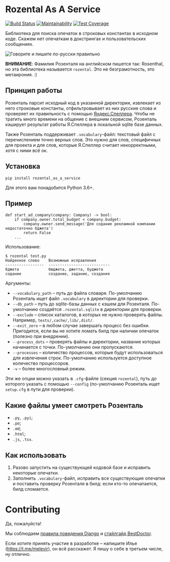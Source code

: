 # Rozental As A Service

[![Build Status](https://travis-ci.org/Melevir/rozental_as_a_service.svg?branch=master)](https://travis-ci.org/Melevir/rozental_as_a_service)
[![Maintainability](https://api.codeclimate.com/v1/badges/716840a3b7d5fa62b273/maintainability)](https://codeclimate.com/github/Melevir/rozental_as_a_service/maintainability)
[![Test Coverage](https://api.codeclimate.com/v1/badges/716840a3b7d5fa62b273/test_coverage)](https://codeclimate.com/github/Melevir/rozental_as_a_service/test_coverage)


Библиотека для поиска опечаток в строковых константах в исходном коде.
Скажем нет опечаткам в докстрингах и пользовательских сообщениях.


![Говорите и пишите по-русски правильно](https://raw.githubusercontent.com/Melevir/rozental_as_a_service/master/docs_img/rozental_book.jpg)


**ВНИМАНИЕ**: Фамилия Розенталя на английском пишется так: Rosenthal, 
но эта библиотека называется `rozental`. Это не безграмотность, это метаирония. :)


## Принцип работы
Розенталь парсит исходный код в указанной директории,
извлекает из него строковые константы, отфильтровывает из них русские слова
и проверяет их правильность с помощью [Яндекс.Спеллера](https://yandex.ru/dev/speller/).
Чтобы не тратить много времени на общение с внешним сервисом, Розенталь
кэширует результат работы Я.Спеллера в локальной sqlite базе данных.

Также Розенталь поддерживает `.vocabulary`-файл: текстовый файл с
перечислением точно верных слов. Это нужно для слов, специфичных для проекта
и для слов, которые Я.Спеллер считает некорректными, хотя с ними всё ок.


## Установка

    pip install rozental_as_a_service

Для этого вам понадобится Python 3.6+. 


## Пример

    def start_ad_company(company: Company) -> bool:
        if company.owner.total_budget < company.budget:
            company.owner.send_message('Для содание рекламной компании недостаточно бджета')
            return False
        ...

Использование:

    $ rozental test.py
    Найденное слово    Возможные исправления
    -----------------  ---------------------------
    бджета             бюджета, джетта, буджета
    содание            создание, задание, создания

Аргументы:

- `--vocabulary_path` – путь до файла словаря. По-умолчанию Розенталь ищет файл `.vocabulary` в директории для проверки.
- `--db_path` – путь до sqlite-базы данных с кэшем для Розенталя. По-умолчанию создаётся `.rozental.sqlite` в директории для проверки.
- `--exclude` – список каталогов, в которых не нужно проверять файлы. Например, `tests/,cache/,lib/,dist/`.
- `--exit_zero` – в любом случае завершать процесс без ошибки. Пригодится, если вы не хотите ломать билд при наличии опечаток (полезно при внедрении).
- `--process_dots` – проверять файлы и директории, название которых начинается с точки. По-умолчанию они пропускаются.
- `--processes` – количество процессов, которые будут использоваться для извлечения строк. По-умолчанию используется доступное количество процессоров.
- `-v` – более многословный режим.

Эти же опции можно указать в `.cfg`-файле (секция `rozental`), путь до которого указать с помощью
`--config` (по-умолчанию Розенталь ищет `setup.cfg` в пути для проверки).


## Какие файлы умеет смотреть Розенталь

- `.py`, `.pyi`;
- `.po`;
- `.md`;
- `.html`;
- `.js`, `.tsx`.


## Как использовать

1. Разово запустить на существующей кодовой базе и исправить некоторые опечатки.
2. Заполнить `.vocabulary`-файл, исправить все существующие опечатки
 и поставить проверку Розенталя в билд: если кто-то опечатается, билд сломается.


# Contributing

Да, пожалуйста! 

Мы соблюдаем [правила поведения Django](https://www.djangoproject.com/conduct/)
и [стайлгайд BestDoctor](https://github.com/best-doctor/guides/blob/master/guides/python_styleguide.md).

Если хотите принять участие в разработке – напишите Илье (https://t.me/melevir),
он всё расскажет. Я пишу о себе в третьем числе, ну отлично.

